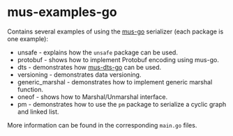 # mus-examples-go
Contains several examples of using the [mus-go](https://github.com/mus-format/mus-go)
serializer (each package is one example):
- unsafe - explains how the `unsafe` package can be used.
- protobuf - shows how to implement Protobuf encoding using mus-go.
- dts - demonstrates how [mus-dts-go](https://github.com/mus-format/mus-dts-go) 
  can be used.
- versioning - demonstrates data versioning.
- generic_marshal - demonstrates how to implement generic marshal function.
- oneof - shows how to Marshal/Unmarshal interface.
- pm - demonstrates how to use the `pm` package to serialize a cyclic graph and
  linked list.

More information can be found in the corresponding `main.go` files.